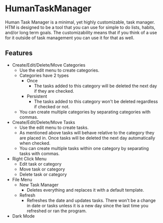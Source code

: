 # HumanTaskManager
Human Task Manager is a minimal, yet highly customizable, task manager. HTM is designed to be a tool that you can use for simple to do lists, habits, and/or long 
term goals. The customizability means that if you think of a use for it outside of task management you can use it for that as well. 

## Features
- Create/Edit/Delete/Move Categories
  - Use the edit menu to create categories.
  - Categories have 2 types
    - Once
      - The tasks added to this category will be deleted the next day if they are checked. 
    - Persistent
      - The tasks added to this category won't be deleted regardless if checked or not. 
  - You can create multiple categories by separating categories with commas.
- Create/Edit/Delete/Move Tasks
  - Use the edit menu to create tasks.
  - As mentioned above tasks will behave relative to the category they are placed in. Once tasks will be deleted the next day automatically when checked. 
  - You can create multiple tasks within one category by separating tasks with commas.
- Right Click Menu
  - Edit task or category
  - Move task or category
  - Delete task or category
- File Menu
  - New Task Manager
    - Deletes everything and replaces it with a default template.
  - Refresh
    - Refreshes the date and updates tasks. There won't be a change in date or tasks unless it is a new day since the last time you refreshed or ran the program.
- Dark Mode
